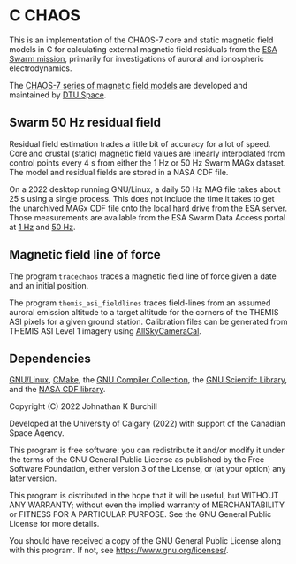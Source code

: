 # C CHAOS

This is an implementation of the CHAOS-7 core and static magnetic field models in C for calculating external magnetic field residuals from the [ESA Swarm mission](https://www.esa.int/Applications/Observing_the_Earth/FutureEO/Swarm), primarily for investigations of auroral and ionospheric electrodynamics.

The [CHAOS-7 series of magnetic field models](http://www.spacecenter.dk/files/magnetic-models/CHAOS-7/) are developed and maintained by [DTU Space](https://www.space.dtu.dk/english/research/scientific_data_and_models/magnetic_field_models).

## Swarm 50 Hz residual field

Residual field estimation trades a little bit of accuracy for a lot of speed. Core and crustal (static) magnetic field values are linearly interpolated from control points every 4 s from either the 1 Hz or 50 Hz Swarm MAGx dataset. The model and residual fields are stored in a NASA CDF file.

On a 2022 desktop running GNU/Linux, a daily 50 Hz MAG file takes about 25 s using a single process. This does not include the time it takes to get the unarchived MAGx CDF file onto the local hard drive from the ESA server. Those measurements are available from the ESA Swarm Data Access portal at [1 Hz](https://swarm-diss.eo.esa.int/#swarm%2FLevel1b%2FLatest_baselines%2FMAGx_LR) and [50 Hz](https://swarm-diss.eo.esa.int/#swarm%2FLevel1b%2FLatest_baselines%2FMAGx_HR).

## Magnetic field line of force

The program `tracechaos` traces a magnetic field line of force given a date and an initial position. 

The program `themis_asi_fieldlines` traces field-lines from an assumed auroral emission altitude to a target altitude for the corners of the THEMIS ASI pixels for a given ground station. Calibration files can be generated from THEMIS ASI Level 1 imagery using [AllSkyCameraCal](https://github.com/JohnathanBurchill/AllSkyCameraCal).

## Dependencies

[GNU/Linux](https://www.getgnulinux.org/en/linux), [CMake](https://cmake.org), the [GNU Compiler Collection](https://gcc.gnu.org), the [GNU Scientifc Library](https://www.gnu.org/software/gsl/), and the [NASA CDF library](https://cdf.gsfc.nasa.gov).

Copyright (C) 2022   Johnathan K Burchill

Developed at the University of Calgary (2022) with support of the Canadian Space Agency. 

This program is free software: you can redistribute it and/or modify
it under the terms of the GNU General Public License as published by
the Free Software Foundation, either version 3 of the License, or
(at your option) any later version.

This program is distributed in the hope that it will be useful,
but WITHOUT ANY WARRANTY; without even the implied warranty of
MERCHANTABILITY or FITNESS FOR A PARTICULAR PURPOSE.  See the
GNU General Public License for more details.

You should have received a copy of the GNU General Public License
along with this program.  If not, see <https://www.gnu.org/licenses/>.
